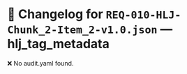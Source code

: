 # 📝 Changelog for `REQ-010-HLJ-Chunk_2-Item_2-v1.0.json` — **hlj_tag_metadata**

❌ No audit.yaml found.
